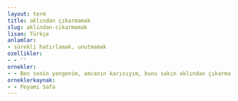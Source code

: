 ```yaml
---
layout: term
title: aklından çıkarmamak
slug: aklindan-cikarmamak
lisan: Türkçe
anlamlar:
- sürekli hatırlamak, unutmamak
ozellikler:
- - ''
ornekler:
- - Ben senin yengenim, amcanın karısıyım, bunu sakın aklından çıkarma!
orneklerkaynak:
- - Peyami Safa
---
```

